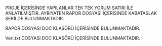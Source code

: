 PROJE İÇERİSİNDE YAPILANLAR TEK TEK YORUM SATIRI İLE ANLATILMIŞTIR.
AYRIYATEN RAPOR DOSYASI İÇERİSİNDE KABATASLAK ŞEKİLDE BULUNMAKTADIR.

RAPOR DOSYASI DOC KLASÖRÜ İÇERİSİNDE BULUNMAKTADIR.


Veri.txt DOSYASI DOC KLASÖRÜ İÇERİSİNDE BULUNMAKTADIR.
